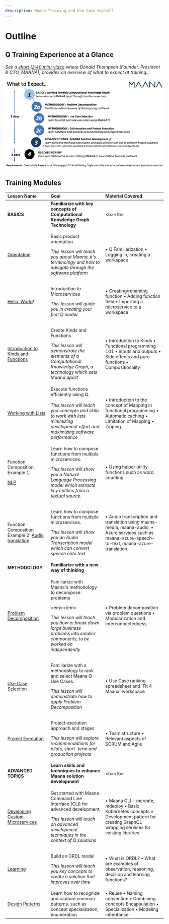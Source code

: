 ```yaml
---
description: Maana Training and Use Case Kickoff
---
```


# Outline

## Q Training Experience at a Glance

_See a_ [_short \(2:40 min\) video_](https://maanaimages.blob.core.windows.net/maana-q-documentation/Maana%20Training%20Teaser.mov) _where Donald Thompson \(Founder, President & CTO, MAANA\), provides an overview of what to expect at training..._

![](../.gitbook/assets/image%20%2849%29.png)

## Training Modules

<table>
  <thead>
    <tr>
      <th style="text-align:left"><b>Lesson Name</b>
      </th>
      <th style="text-align:left"><b>Goal</b>
      </th>
      <th style="text-align:left"><b>Material Covered</b>
      </th>
    </tr>
  </thead>
  <tbody>
    <tr>
      <td style="text-align:left"><b>BASICS</b>
      </td>
      <td style="text-align:left"><b>Familiarize with key concepts of Computational Knowledge Graph Technology</b>
      </td>
      <td style="text-align:left">&lt;b&gt;&lt;/b&gt;</td>
    </tr>
    <tr>
      <td style="text-align:left"><a href="basics/basic-orientation.md">Orientation</a>
      </td>
      <td style="text-align:left">
        <p>Basic product orientation</p>
        <p></p>
        <p><em>This lesson will teach you about Maana, it&apos;s terminology and how to navigate through the software platform</em>
        </p>
      </td>
      <td style="text-align:left">&#x2022; Q Familiarization &#x2022; Logging in, creating a workspace</td>
    </tr>
    <tr>
      <td style="text-align:left"><a href="basics/hello-world.md">Hello, World</a>!</td>
      <td style="text-align:left">
        <p>Introduction to Microservices</p>
        <p></p>
        <p><em>This lesson will guide you in creating your first Q model</em>
        </p>
      </td>
      <td style="text-align:left">&#x2022; Creating/renaming function &#x2022; Adding function field &#x2022;
        Importing a microservice to a workspace</td>
    </tr>
    <tr>
      <td style="text-align:left"><a href="basics/using-kinds-and-function-to-build-a-knowledge-graph/">Introduction to Kinds and Functions</a>
      </td>
      <td style="text-align:left">
        <p>Create Kinds and Functions</p>
        <p></p>
        <p><em>This lesson will demonstrate the elements of a Computational Knowledge Graph, a technology which sets Maana apart</em>
        </p>
      </td>
      <td style="text-align:left">&#x2022; Introduction to Kinds &#x2022; Functional programming 101 &#x2022;
        inputs and outputs &#x2022; Side effects and pure functions &#x2022; Compositionality</td>
    </tr>
    <tr>
      <td style="text-align:left"><a href="basics/working-with-lists.md">Working with Lists</a>
      </td>
      <td style="text-align:left">Execute functions efficiently using Q.
        <br /><em><br />This lesson will teach you concepts and skills to work with lists minimizing development effort and maximizing software performance</em>
      </td>
      <td style="text-align:left">&#x2022; Introduction to the concept of Mapping in functional programming
        &#x2022; Automatic caching &#x2022; Limitation of Mapping &#x2022; Zipping</td>
    </tr>
    <tr>
      <td style="text-align:left">
        <p>Function Composition Example 1:</p>
        <p><a href="basics/microservices-examples/nlp.md">NLP</a>
        </p>
      </td>
      <td style="text-align:left">
        <p>Learn how to compose functions from multiple microservices.</p>
        <p></p>
        <p><em>This lesson will show you a Natural Language Processing model which extracts key entities from a textual source.</em>
        </p>
      </td>
      <td style="text-align:left">&#x2022; Using helper utility functions such as word counting</td>
    </tr>
    <tr>
      <td style="text-align:left">Function Composition Example 2: <a href="basics/microservices-examples/audio-translation.md">Audio translation</a>
      </td>
      <td style="text-align:left">
        <p>Learn how to compose functions from multiple microservices.</p>
        <p></p>
        <p><em>This lesson will show you an Audio Transcription model which can convert speech onto text</em>
        </p>
      </td>
      <td style="text-align:left">&#x2022; Audio transcription and translation using maana-media, maana-audio,
        &#x2022; Azure services such as maana-azure-speech-to-text, maana-azure-translation</td>
    </tr>
    <tr>
      <td style="text-align:left"><b>METHODOLOGY</b>
      </td>
      <td style="text-align:left"><b>Familiarize with a new way of thinking</b>
      </td>
      <td style="text-align:left"></td>
    </tr>
    <tr>
      <td style="text-align:left"><a href="methodology/problem-questions-and-decomposition.md">Problem Decomposition</a>
      </td>
      <td style="text-align:left">
        <p>Familiarize with Maana&apos;s methodology to decompose problems</p>
        <p>&lt;em&gt;&lt;/em&gt;</p>
        <p><em>This lesson will teach you how to break down large business problems into smaller components, to be worked on independently</em>
        </p>
      </td>
      <td style="text-align:left">&#x2022; Problem decomposition via problem questions &#x2022; Modularization
        and Interconnectedness</td>
    </tr>
    <tr>
      <td style="text-align:left"><a href="methodology/use-case-selection.md">Use Case Selection</a>
      </td>
      <td style="text-align:left">
        <p>Familiarize with a methodology to rank and select Maana Q Use Cases.</p>
        <p></p>
        <p><em>This lesson will demonstrate how to apply Problem Decomposition</em>
        </p>
      </td>
      <td style="text-align:left">&#x2022; Use Case ranking spreadsheet and &apos;Fit 4 Maana&apos; workspace</td>
    </tr>
    <tr>
      <td style="text-align:left"><a href="methodology/kickoff-session.md">Project Execution</a>
      </td>
      <td style="text-align:left">
        <p>Project execution approach and stages</p>
        <p></p>
        <p><em>This lesson will explore recommendations for pilots, short-term and production projects</em>
        </p>
      </td>
      <td style="text-align:left">&#x2022; Team structure &#x2022; Relevant aspects of SCRUM and Agile</td>
    </tr>
    <tr>
      <td style="text-align:left"><b>ADVANCED TOPICS</b>
      </td>
      <td style="text-align:left"><b>Learn skills and techniques to enhance Maana solution development</b>
      </td>
      <td style="text-align:left">&lt;b&gt;&lt;/b&gt;</td>
    </tr>
    <tr>
      <td style="text-align:left"><a href="advanced/developer-steel-thread.md">Developing Custom Microservices</a>
      </td>
      <td style="text-align:left">
        <p>Get started with Maana Command Line Interface (CLI) for advanced development.</p>
        <p></p>
        <p><em>This lesson will touch on advanced development techniques in the context of Q solutions</em>
        </p>
      </td>
      <td style="text-align:left">&#x2022; Maana CLI - mcreate, mdeploy &#x2022; Basic Kubernetes concepts
        &#x2022; Development pattern for creating GraphQL wrapping services for
        existing libraries</td>
    </tr>
    <tr>
      <td style="text-align:left"><a href="advanced/learning/">Learning</a>
      </td>
      <td style="text-align:left">
        <p>Build an ORDL model<em><br /></em>
        </p>
        <p><em>This lesson will teach you key concepts to create a solution that improves over time</em>
        </p>
      </td>
      <td style="text-align:left">&#x2022; What is ORDL? &#x2022; What are examples of observation, reasoning,
        decision and learning functions?</td>
    </tr>
    <tr>
      <td style="text-align:left"><a href="basics/design-patterns.md">Design Patterns</a>
      </td>
      <td style="text-align:left">Learn how to recognize and capture common patterns, such as concept specialization,
        enumeration</td>
      <td style="text-align:left">&#x2022; Reuse &#x2022; Naming convention &#x2022; Combining concepts
        Encapsulation &#x2022; Specialization &#x2022; Modeling inheritance</td>
    </tr>
  </tbody>
</table>






